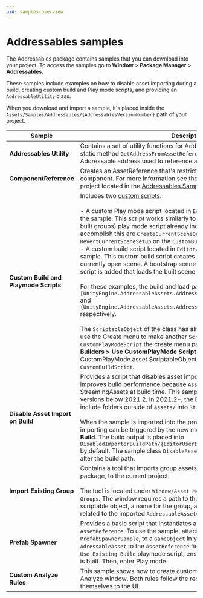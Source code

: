 ```yaml
---
uid: samples-overview
---
```


# Addressables samples

The Addressables package contains samples that you can download into your project. To access the samples go to **Window** > **Package Manager** > **Addressables**.

These samples include examples on how to disable asset importing during a build, creating custom build and Play mode scripts, and providing an `AddressableUtility` class.

When you download and import a sample, it's placed inside the `Assets/Samples/Addressables/{AddressablesVersionNumber}` path of your project.

|**Sample**|**Description**|
|---|---|
|**Addressables Utility**|Contains a set of utility functions for Addressables. The script contains a static method `GetAddressFromAssetReference` which provides the Addressable address used to reference a given `AssetRefence` internally.|
|**ComponentReference**|Creates an AssetReference that's restricted to having a specific component. For more information see the ComponentReference sample project located in the [Addressables Samples](https://github.com/Unity-Technologies/Addressables-Sample) repository.|
|**Custom Build and Playmode Scripts**|Includes two [custom scripts](xref:addressables-api-build-player-content):<br/><br/>- A custom Play mode script located in `Editor/CustomPlayModeScript.cs` of the sample. This script works similarly to the Use Existing Build (requires built groups) play mode script already included. The methods added to accomplish this are `CreateCurrentSceneOnlyBuildSetup` and `RevertCurrentSceneSetup` on the `CustomBuildScript`.<br/>- A custom build script located in `Editor/CustomBuildScript.cs` of the sample. This custom build script creates a build that only includes the currently open scene. A bootstrap scene is automatically created and a script is added that loads the built scene on startup.<br/><br/>For these examples, the build and load paths used by default are `[UnityEngine.AddressableAssets.Addressables.BuildPath]/[BuildTarget]` and `{UnityEngine.AddressableAssets.Addressables.RuntimePath}/[BuildTarget]` respectively.<br/><br/>The `ScriptableObject` of the class has already been created, but you can use the Create menu to make another `ScriptableObject`. For this `CustomPlayModeScript` the create menu path is **Addressables > Content Builders > Use CustomPlayMode Script**. By default, this creates a CustomPlayMode.asset ScriptableObject. The same goes for the `CustomBuildScript`.|
|**Disable Asset Import on Build**|Provides a script that disables asset importing during a player build. This improves build performance because `AssetBundles` are copied into StreamingAssets at build time.  This sample is only relevant for Editor versions below 2021.2. In 2021.2+, the Editor provides the ability to include folders outside of `Assets/` into `StreamingAssets`.<br/><br/>When the sample is imported into the project, a player build without asset importing can be triggered by the new menu item **Build/Disabled Importer Build**. The build output is placed into `DisabledImporterBuildPath/{EditorUserBuildSettings.activeBuildTarget}/` by default. The sample class `DisableAssetImportOnBuild` can be edited to alter the build path.|
|**Import Existing Group**|Contains a tool that imports group assets, for example from a custom package, to the current project.<br/><br/>The tool is located under `Window/Asset Management/Addressables/Import Groups`. The window requires a path to the `AddressableAssetGroup.asset` scriptable object, a name for the group, and a folder for any schemas related to the imported `AddressableAssetGroup`.|
|**Prefab Spawner**|Provides a basic script that instantiates and destroys a prefab `AssetReference`. To use the sample, attach the provided script, `PrefabSpawnerSample`, to a `GameObject` in your scene. Assign an `AdressableAsset` to the `AssetReference` field of that script. If you're using the `Use Existing Build` playmode script, ensure that your Addressable content is built. Then, enter Play mode.|
|**Custom Analyze Rules**|This sample shows how to create custom AnalyzeRules for use within the Analyze window. Both rules follow the recommended pattern for adding themselves to the UI.